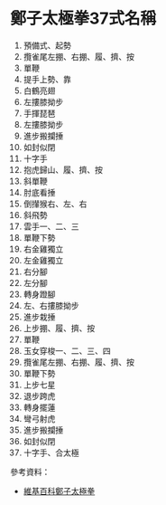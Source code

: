 # 鄭子太極拳37式名稱

1. 預備式、起勢
2. 攬雀尾左掤、右掤、履、擠、按
3. 單鞭
04. 提手上勢、靠
05. 白鶴亮翅
06. 左摟膝拗步
07. 手揮琵琶
08. 左摟膝拗步
09. 進步搬攔捶
10. 如封似閉
11. 十字手
12. 抱虎歸山、履、擠、按
13. 斜單鞭
14. 肘底看捶
15. 倒攆猴右、左、右
16. 斜飛勢
17. 雲手一、二、三
18. 單鞭下勢
19. 右金雞獨立
20. 左金雞獨立
21. 右分腳
22. 左分腳
23. 轉身蹬腳
24. 左、右摟膝拗步
25. 進步栽捶
26. 上步掤、履、擠、按
27. 單鞭
28. 玉女穿梭一、二、三、四
29. 攬雀尾左掤、右掤、履、擠、按
30. 單鞭下勢
31. 上步七星
32. 退步跨虎
33. 轉身擺蓮
34. 彎弓射虎
35. 進步搬攔捶
36. 如封似閉
37. 十字手、合太極

參考資料：

* [維基百科鄭子太極拳](http://zh.wikipedia.org/wiki/%E9%84%AD%E5%AD%90%E5%A4%AA%E6%A5%B5%E6%8B%B3)